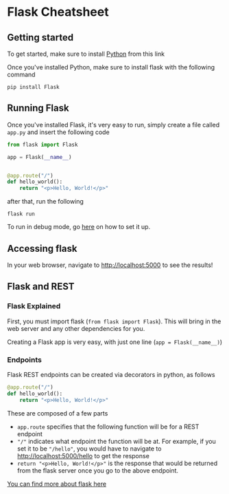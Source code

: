 # Flask Cheatsheet
## Getting started
To get started, make sure to install [Python](https://www.python.org/downloads/) from this link

Once you've installed Python, make sure to install flask with the following command
```
pip install Flask
```

## Running Flask
Once you've installed Flask, it's very easy to run, simply create a file called `app.py` and insert the following code
```python
from flask import Flask

app = Flask(__name__)


@app.route("/")
def hello_world():
    return "<p>Hello, World!</p>"

```

after that, run the following
```
flask run
```

To run in debug mode, go [here](https://flask.palletsprojects.com/en/2.0.x/quickstart/#debug-mode) on how to set it up.

## Accessing flask
In your web browser, navigate to [http://localhost:5000](http://localhost:5000) to see the results!

## Flask and REST
### Flask Explained
First, you must import flask (`from flask import Flask`). This will bring in the web server and any other dependencies for you.

Creating a Flask app is very easy, with just one line (`app = Flask(__name__)`)

### Endpoints
Flask REST endpoints can be created via decorators in python, as follows 
```python
@app.route("/")
def hello_world():
    return "<p>Hello, World!</p>"
```

These are composed of a few parts
- `app.route` specifies that the following function will be for a REST endpoint
- `"/"` indicates what endpoint the function will be at. For example, if you set it to be `"/hello"`, you would have to navigate to [http://localhost:5000/hello](http://localhost:5000/hello) to get the response
- `return "<p>Hello, World!</p>"` is the response that would be returned from the flask server once you go to the above endpoint.

[You can find more about flask here](https://flask.palletsprojects.com/en/2.0.x/quickstart)
